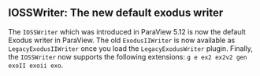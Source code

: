 ## IOSSWriter: The new default exodus writer

The `IOSSWriter` which was introduced in ParaView 5.12 is now the default Exodus writer in ParaView.
The old `ExodusIIWriter` is now available as `LegacyExodusIIWriter` once you load the `LegacyExodusWriter`
plugin. Finally, the `IOSSWriter` now supports the following extensions: `g e ex2 ex2v2 gen exoII exoii exo`.
